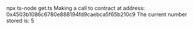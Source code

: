 <div id="termynal" data-termynal>
    <span data-ty="input"><span class="file-path"></span>npx ts-node get.ts</span>
    <span data-ty>Making a call to contract at address: 0x4503b1086c6780e888194fd9caebca5f65b210c9</span>
    <span data-ty>The current number stored is: 5</span>
    <span data-ty="input"><span class="file-path"></span>
</div>
